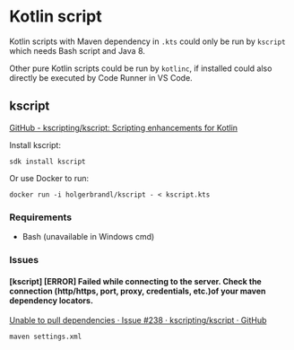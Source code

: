# Kotlin script

Kotlin scripts with Maven dependency in `.kts` could only be run by `kscript` which needs Bash script and Java 8.

Other pure Kotlin scripts could be run by `kotlinc`, if installed could also directly be executed by Code Runner in VS Code.



## kscript

[GitHub - kscripting/kscript: Scripting enhancements for Kotlin](https://github.com/kscripting/kscript)

Install kscript:
```
sdk install kscript
```

Or use Docker to run:

```
docker run -i holgerbrandl/kscript - < kscript.kts
```

### Requirements
* Bash (unavailable in Windows cmd)


### Issues


#### [kscript] [ERROR] Failed while connecting to the server. Check the connection (http/https, port, proxy, credentials, etc.)of your maven dependency locators. 

[Unable to pull dependencies · Issue #238 · kscripting/kscript · GitHub](https://github.com/kscripting/kscript/issues/238)

    maven settings.xml